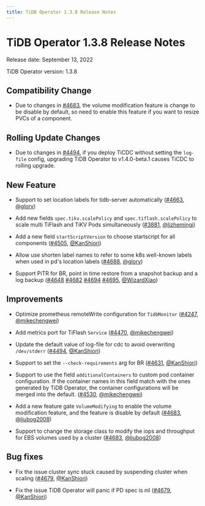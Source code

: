 ```yaml
---
title: TiDB Operator 1.3.8 Release Notes
---
```


# TiDB Operator 1.3.8 Release Notes

Release date: September 13, 2022

TiDB Operator version: 1.3.8

## Compatibility Change

- Due to changes in [#4683](https://github.com/pingcap/tidb-operator/pull/4683), the volume modification feature is change to be disable by default, so need to enable this feature if you want to resize PVCs of a component.

## Rolling Update Changes

- Due to changes in [#4494](https://github.com/pingcap/tidb-operator/pull/4494), if you deploy TiCDC without setting the `log-file` config, upgrading TiDB Operator to v1.4.0-beta.1 causes TiCDC to rolling upgrade. 

## New Feature

- Support to set location labels for tidb-server automatically ([#4663](https://github.com/pingcap/tidb-operator/pull/4663), [@glorv](https://github.com/glorv))

- Add new fields `spec.tikv.scalePolicy` and `spec.tiflash.scalePolicy` to scale multi TiFlash and TiKV Pods simultaneously ([#3881](https://github.com/pingcap/tidb-operator/pull/3881), [@lizhemingi](https://github.com/lizhemingi))

- Add a new field `startScriptVersion` to choose startscript for all components ([#4505](https://github.com/pingcap/tidb-operator/pull/4505), [@KanShiori](https://github.com/KanShiori))

- Allow use shorten label names to refer to some k8s well-known labels when used in pd's location labels ([#4688](https://github.com/pingcap/tidb-operator/pull/4688), [@glorv](https://github.com/glorv))

- Support PiTR for BR, point in time restore from a snapshot backup and a log backup ([#4648](https://github.com/pingcap/tidb-operator/pull/4648) [#4682](https://github.com/pingcap/tidb-operator/pull/4682) [#4694](https://github.com/pingcap/tidb-operator/pull/4694) [#4695](https://github.com/pingcap/tidb-operator/pull/4695), [@WizardXiao](https://github.com/WizardXiao))

## Improvements

- Optimize prometheus remoteWrite configuration for `TidbMonitor` ([#4247](https://github.com/pingcap/tidb-operator/pull/4247), [@mikechengwei](https://github.com/mikechengwei))

- Add metrics port for TiFlash `Service` ([#4470](https://github.com/pingcap/tidb-operator/pull/4470), [@mikechengwei](https://github.com/mikechengwei))

- Update the default value of log-file for cdc to avoid overwriting `/dev/stderr` ([#4494](https://github.com/pingcap/tidb-operator/pull/4494), [@KanShiori](https://github.com/KanShiori))

- Support to set the `--check-requirements` arg for BR ([#4631](https://github.com/pingcap/tidb-operator/pull/4631), [@KanShiori](https://github.com/KanShiori))

- Support to use the field `additionalContainers` to custom pod container configuration. If the container names in this field match with the ones generated by TiDB Operator, the container configurations will be merged into the default. ([#4530](https://github.com/pingcap/tidb-operator/pull/4530), [@mikechengwei](https://github.com/mikechengwei))

- Add a new feature gate `VolumeModifying` to enable the volume modification feature, and the feature is disable by default ([#4683](https://github.com/pingcap/tidb-operator/pull/4683), [@liubog2008](https://github.com/liubog2008))

- Support to change the storage class to modify the iops and throughput for EBS volumes used by a cluster ([#4683](https://github.com/pingcap/tidb-operator/pull/4683), [@liubog2008](https://github.com/liubog2008))

## Bug fixes

- Fix the issue cluster sync stuck caused by suspending cluster when scaling ([#4679](https://github.com/pingcap/tidb-operator/pull/4679), [@KanShiori](https://github.com/KanShiori))

- Fix the issue TiDB Operator will panic if PD spec is nil ([#4679](https://github.com/pingcap/tidb-operator/pull/4691), [@KanShiori](https://github.com/mahjonp))